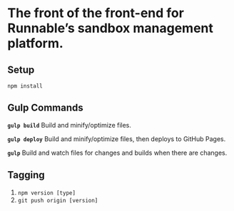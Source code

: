# The front of the front-end for Runnable’s sandbox management platform.

## Setup
`npm install`

## Gulp Commands
**`gulp build`** Build and minify/optimize files.

**`gulp deploy`** Build and minify/optimize files, then deploys to GitHub Pages.

**`gulp`** Build and watch files for changes and builds when there are changes.

## Tagging
1. `npm version [type]`
2. `git push origin [version]`
